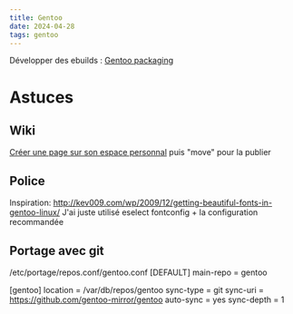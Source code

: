 ```yaml
---
title: Gentoo
date: 2024-04-28
tags: gentoo
---
```


Développer des ebuilds : [Gentoo packaging](202404282218%20-%20Gentoo%20packaging.md)

# Astuces
## Wiki
[Créer une page sur son espace personnal](https://wiki.gentoo.org/index.php?title=User:Alexdarcy/Buku)
puis "move" pour la publier

## Police
Inspiration:  http://kev009.com/wp/2009/12/getting-beautiful-fonts-in-gentoo-linux/
J'ai juste utilisé eselect fontconfig + la configuration recommandée

## Portage avec git

 /etc/portage/repos.conf/gentoo.conf 
[DEFAULT]
main-repo = gentoo

[gentoo]
location = /var/db/repos/gentoo
sync-type = git
sync-uri = https://github.com/gentoo-mirror/gentoo
auto-sync = yes
sync-depth = 1


